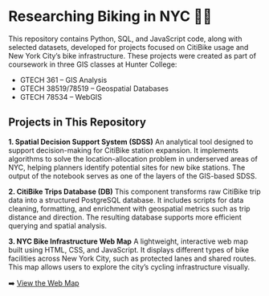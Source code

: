 # Researching Biking in NYC 🚴‍♀️
This repository contains Python, SQL, and JavaScript code, along with selected datasets, developed for projects focused on CitiBike usage and New York City’s bike infrastructure. These projects were created as part of coursework in three GIS classes at Hunter College:

- GTECH 361 – GIS Analysis
- GTECH 38519/78519 – Geospatial Databases
- GTECH 78534 – WebGIS

## Projects in This Repository
**1. Spatial Decision Support System (SDSS)**
An analytical tool designed to support decision-making for CitiBike station expansion. It implements algorithms to solve the location-allocation problem in underserved areas of NYC, helping planners identify potential sites for new bike stations. The output of the notebook serves as one of the layers of the GIS-based SDSS. 

**2. CitiBike Trips Database (DB)**
This component transforms raw CitiBike trip data into a structured PostgreSQL database. It includes scripts for data cleaning, formatting, and enrichment with geospatial metrics such as trip distance and direction. The resulting database supports more efficient querying and spatial analysis.

**3. NYC Bike Infrastructure Web Map**
A lightweight, interactive web map built using HTML, CSS, and JavaScript. It displays different types of bike facilities across New York City, such as protected lanes and shared routes. This map allows users to explore the city’s cycling infrastructure visually.

➡️ [View the Web Map](https://temapankin.github.io/CitiBikeProjects/)
